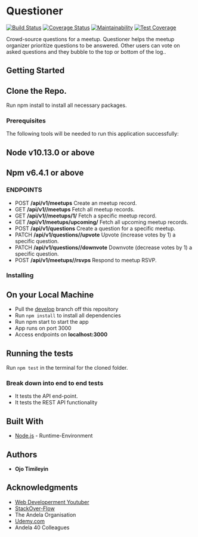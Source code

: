 # Questioner
[![Build Status](https://travis-ci.org/openwell/questioner.svg?branch=develop)](https://travis-ci.org/openwell/questioner)
[![Coverage Status](https://coveralls.io/repos/github/openwell/questioner/badge.svg?branch=develop)](https://coveralls.io/github/openwell/questioner?branch=develop)
[![Maintainability](https://api.codeclimate.com/v1/badges/a3a966589be730bc865e/maintainability)](https://codeclimate.com/github/openwell/questioner/maintainability)
[![Test Coverage](https://api.codeclimate.com/v1/badges/a3a966589be730bc865e/test_coverage)](https://codeclimate.com/github/openwell/questioner/test_coverage)

Crowd-source questions for a meetup. Questioner helps the meetup organizer prioritize
questions to be answered. Other users can vote on asked questions and they bubble to the top
or bottom of the log..

## Getting Started

Clone the Repo.
-------------
Run npm install to install all necessary packages.

### Prerequisites

The following tools will be needed to run this application successfully:

Node v10.13.0 or above
---
Npm v6.4.1 or above
---

### ENDPOINTS

- POST **/api/v1/meetups** Create an meetup record.
- GET **/api/v1//meetups** Fetch all meetup records.
- GET **/api/v1//meetups/1/<meetup-id>** Fetch a specific meetup record.
- GET **/api/v1/meetups/upcoming/** Fetch all upcoming meetup records.
- POST **/api/v1/questions** Create a question for a specific meetup.
- PATCH **/api/v1/questions/<question-id>/upvote** Upvote (increase votes by 1) a specific question.
- PATCH **/api/v1/questions/<question-id>/downvote** Downvote (decrease votes by 1) a specific question.
- POST **/api/v1/meetups/<meetup-id>/rsvps** Respond to meetup RSVP.

### Installing

## On your Local Machine
- Pull the [develop](https://github.com/openwell/questioner) branch off this repository
- Run `npm install` to install all dependencies
- Run npm start to start the app
- App runs on port 3000
- Access endpoints on **localhost:3000**

## Running the tests

Run `npm test` in the terminal for the cloned folder.

### Break down into end to end tests

- It tests the API end-point.
- It tests the REST API functionality

## Built With

* [Node.js](http://www.nodejs.org/) - Runtime-Environment

## Authors

* **Ojo Timileyin**

## Acknowledgments
* [Web Developerment Youtuber](htttps://youtube.com)
* [StackOver-Flow](https://stackoverflow.org)
* The Andela Organisation
* [Udemy.com](https://udemy.com)
* Andela 40 Colleagues
